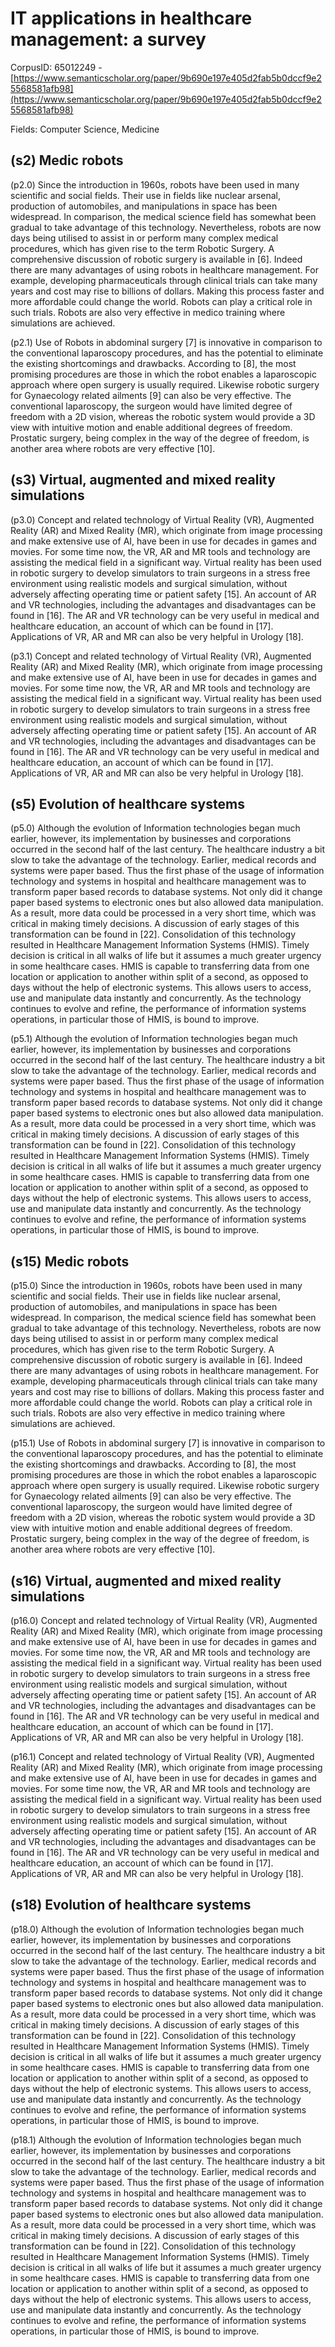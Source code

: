 # IT applications in healthcare management: a survey

CorpusID: 65012249 - [https://www.semanticscholar.org/paper/9b690e197e405d2fab5b0dccf9e25568581afb98](https://www.semanticscholar.org/paper/9b690e197e405d2fab5b0dccf9e25568581afb98)

Fields: Computer Science, Medicine

## (s2) Medic robots
(p2.0) Since the introduction in 1960s, robots have been used in many scientific and social fields. Their use in fields like nuclear arsenal, production of automobiles, and manipulations in space has been widespread. In comparison, the medical science field has somewhat been gradual to take advantage of this technology. Nevertheless, robots are now days being utilised to assist in or perform many complex medical procedures, which has given rise to the term Robotic Surgery. A comprehensive discussion of robotic surgery is available in [6]. Indeed there are many advantages of using robots in healthcare management. For example, developing pharmaceuticals through clinical trials can take many years and cost may rise to billions of dollars. Making this process faster and more affordable could change the world. Robots can play a critical role in such trials. Robots are also very effective in medico training where simulations are achieved.

(p2.1) Use of Robots in abdominal surgery [7] is innovative in comparison to the conventional laparoscopy procedures, and has the potential to eliminate the existing shortcomings and drawbacks. According to [8], the most promising procedures are those in which the robot enables a laparoscopic approach where open surgery is usually required. Likewise robotic surgery for Gynaecology related ailments [9] can also be very effective. The conventional laparoscopy, the surgeon would have limited degree of freedom with a 2D vision, whereas the robotic system would provide a 3D view with intuitive motion and enable additional degrees of freedom. Prostatic surgery, being complex in the way of the degree of freedom, is another area where robots are very effective [10].
## (s3) Virtual, augmented and mixed reality simulations
(p3.0) Concept and related technology of Virtual Reality (VR), Augmented Reality (AR) and Mixed Reality (MR), which originate from image processing and make extensive use of AI, have been in use for decades in games and movies. For some time now, the VR, AR and MR tools and technology are assisting the medical field in a significant way. Virtual reality has been used in robotic surgery to develop simulators to train surgeons in a stress free environment using realistic models and surgical simulation, without adversely affecting operating time or patient safety [15]. An account of AR and VR technologies, including the advantages and disadvantages can be found in [16]. The AR and VR technology can be very useful in medical and healthcare education, an account of which can be found in [17]. Applications of VR, AR and MR can also be very helpful in Urology [18].

(p3.1) Concept and related technology of Virtual Reality (VR), Augmented Reality (AR) and Mixed Reality (MR), which originate from image processing and make extensive use of AI, have been in use for decades in games and movies. For some time now, the VR, AR and MR tools and technology are assisting the medical field in a significant way. Virtual reality has been used in robotic surgery to develop simulators to train surgeons in a stress free environment using realistic models and surgical simulation, without adversely affecting operating time or patient safety [15]. An account of AR and VR technologies, including the advantages and disadvantages can be found in [16]. The AR and VR technology can be very useful in medical and healthcare education, an account of which can be found in [17]. Applications of VR, AR and MR can also be very helpful in Urology [18].
## (s5) Evolution of healthcare systems
(p5.0) Although the evolution of Information technologies began much earlier, however, its implementation by businesses and corporations occurred in the second half of the last century. The healthcare industry a bit slow to take the advantage of the technology. Earlier, medical records and systems were paper based. Thus the first phase of the usage of information technology and systems in hospital and healthcare management was to transform paper based records to database systems. Not only did it change paper based systems to electronic ones but also allowed data manipulation. As a result, more data could be processed in a very short time, which was critical in making timely decisions. A discussion of early stages of this transformation can be found in [22]. Consolidation of this technology resulted in Healthcare Management Information Systems (HMIS). Timely decision is critical in all walks of life but it assumes a much greater urgency in some healthcare cases. HMIS is capable to transferring data from one location or application to another within split of a second, as opposed to days without the help of electronic systems. This allows users to access, use and manipulate data instantly and concurrently. As the technology continues to evolve and refine, the performance of information systems operations, in particular those of HMIS, is bound to improve.

(p5.1) Although the evolution of Information technologies began much earlier, however, its implementation by businesses and corporations occurred in the second half of the last century. The healthcare industry a bit slow to take the advantage of the technology. Earlier, medical records and systems were paper based. Thus the first phase of the usage of information technology and systems in hospital and healthcare management was to transform paper based records to database systems. Not only did it change paper based systems to electronic ones but also allowed data manipulation. As a result, more data could be processed in a very short time, which was critical in making timely decisions. A discussion of early stages of this transformation can be found in [22]. Consolidation of this technology resulted in Healthcare Management Information Systems (HMIS). Timely decision is critical in all walks of life but it assumes a much greater urgency in some healthcare cases. HMIS is capable to transferring data from one location or application to another within split of a second, as opposed to days without the help of electronic systems. This allows users to access, use and manipulate data instantly and concurrently. As the technology continues to evolve and refine, the performance of information systems operations, in particular those of HMIS, is bound to improve.
## (s15) Medic robots
(p15.0) Since the introduction in 1960s, robots have been used in many scientific and social fields. Their use in fields like nuclear arsenal, production of automobiles, and manipulations in space has been widespread. In comparison, the medical science field has somewhat been gradual to take advantage of this technology. Nevertheless, robots are now days being utilised to assist in or perform many complex medical procedures, which has given rise to the term Robotic Surgery. A comprehensive discussion of robotic surgery is available in [6]. Indeed there are many advantages of using robots in healthcare management. For example, developing pharmaceuticals through clinical trials can take many years and cost may rise to billions of dollars. Making this process faster and more affordable could change the world. Robots can play a critical role in such trials. Robots are also very effective in medico training where simulations are achieved.

(p15.1) Use of Robots in abdominal surgery [7] is innovative in comparison to the conventional laparoscopy procedures, and has the potential to eliminate the existing shortcomings and drawbacks. According to [8], the most promising procedures are those in which the robot enables a laparoscopic approach where open surgery is usually required. Likewise robotic surgery for Gynaecology related ailments [9] can also be very effective. The conventional laparoscopy, the surgeon would have limited degree of freedom with a 2D vision, whereas the robotic system would provide a 3D view with intuitive motion and enable additional degrees of freedom. Prostatic surgery, being complex in the way of the degree of freedom, is another area where robots are very effective [10].
## (s16) Virtual, augmented and mixed reality simulations
(p16.0) Concept and related technology of Virtual Reality (VR), Augmented Reality (AR) and Mixed Reality (MR), which originate from image processing and make extensive use of AI, have been in use for decades in games and movies. For some time now, the VR, AR and MR tools and technology are assisting the medical field in a significant way. Virtual reality has been used in robotic surgery to develop simulators to train surgeons in a stress free environment using realistic models and surgical simulation, without adversely affecting operating time or patient safety [15]. An account of AR and VR technologies, including the advantages and disadvantages can be found in [16]. The AR and VR technology can be very useful in medical and healthcare education, an account of which can be found in [17]. Applications of VR, AR and MR can also be very helpful in Urology [18].

(p16.1) Concept and related technology of Virtual Reality (VR), Augmented Reality (AR) and Mixed Reality (MR), which originate from image processing and make extensive use of AI, have been in use for decades in games and movies. For some time now, the VR, AR and MR tools and technology are assisting the medical field in a significant way. Virtual reality has been used in robotic surgery to develop simulators to train surgeons in a stress free environment using realistic models and surgical simulation, without adversely affecting operating time or patient safety [15]. An account of AR and VR technologies, including the advantages and disadvantages can be found in [16]. The AR and VR technology can be very useful in medical and healthcare education, an account of which can be found in [17]. Applications of VR, AR and MR can also be very helpful in Urology [18].
## (s18) Evolution of healthcare systems
(p18.0) Although the evolution of Information technologies began much earlier, however, its implementation by businesses and corporations occurred in the second half of the last century. The healthcare industry a bit slow to take the advantage of the technology. Earlier, medical records and systems were paper based. Thus the first phase of the usage of information technology and systems in hospital and healthcare management was to transform paper based records to database systems. Not only did it change paper based systems to electronic ones but also allowed data manipulation. As a result, more data could be processed in a very short time, which was critical in making timely decisions. A discussion of early stages of this transformation can be found in [22]. Consolidation of this technology resulted in Healthcare Management Information Systems (HMIS). Timely decision is critical in all walks of life but it assumes a much greater urgency in some healthcare cases. HMIS is capable to transferring data from one location or application to another within split of a second, as opposed to days without the help of electronic systems. This allows users to access, use and manipulate data instantly and concurrently. As the technology continues to evolve and refine, the performance of information systems operations, in particular those of HMIS, is bound to improve.

(p18.1) Although the evolution of Information technologies began much earlier, however, its implementation by businesses and corporations occurred in the second half of the last century. The healthcare industry a bit slow to take the advantage of the technology. Earlier, medical records and systems were paper based. Thus the first phase of the usage of information technology and systems in hospital and healthcare management was to transform paper based records to database systems. Not only did it change paper based systems to electronic ones but also allowed data manipulation. As a result, more data could be processed in a very short time, which was critical in making timely decisions. A discussion of early stages of this transformation can be found in [22]. Consolidation of this technology resulted in Healthcare Management Information Systems (HMIS). Timely decision is critical in all walks of life but it assumes a much greater urgency in some healthcare cases. HMIS is capable to transferring data from one location or application to another within split of a second, as opposed to days without the help of electronic systems. This allows users to access, use and manipulate data instantly and concurrently. As the technology continues to evolve and refine, the performance of information systems operations, in particular those of HMIS, is bound to improve.
